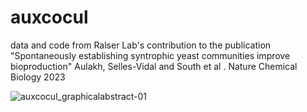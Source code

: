 # auxcocul
data and code from Ralser Lab's contribution to the publication "Spontaneously establishing syntrophic yeast communities improve bioproduction" Aulakh, Selles-Vidal and South et al . Nature Chemical Biology 2023

![auxcocul_graphicalabstract-01](https://user-images.githubusercontent.com/19653603/224520750-603cc840-8ba6-42f8-bf5e-433afde60302.png)
